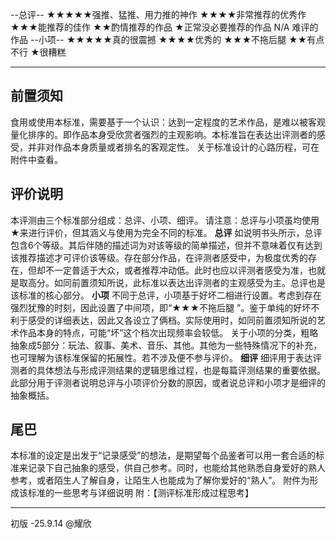 --总评--
★★★★★强推、猛推、用力推的神作
★★★★非常推荐的优秀作 
★★★能推荐的佳作
★★酌情推荐的作品
★正常没必要推荐的作品
N/A 难评的作品
--小项--
★★★★★真的很震撼
★★★★优秀的
★★★不拖后腿 
★★有点不行
★很糟糕

-----------------------------------------------------------

## 前置须知
食用或使用本标准，需要基于一个认识：达到一定程度的艺术作品，是难以被客观量化排序的。即作品本身受欣赏者强烈的主观影响。本标准旨在表达出评测者的感受，并非对作品本身质量或者排名的客观定性。
关于标准设计的心路历程，可在附件中查看。

## 评价说明
本评测由三个标准部分组成：总评、小项、细评。
请注意：总评与小项虽均使用★来进行评价，但其涵义与使用为完全不同的标准。
**总评**
如说明书头所示，总评包含6个等级。其后伴随的描述词为对该等级的简单描述，但并不意味着仅有达到该推荐描述才可评价该等级。存在部分作品，在评测者感受中，为极度优秀的存在，但却不一定普适于大众，或者推荐冲动低。此时也应以评测者感受为准，也就是取高分。如同前置须知所说，此标准以表达出评测者的主观感受为主。总评也是该标准的核心部分。
**小项**
不同于总评，小项基于好坏二相进行设置。考虑到存在强烈犹豫的时刻，因此设置了中间项，即“★★★不拖后腿 ”。鉴于单纯的好坏不利于感受的详细表达，因此又各设立了俩档。实际使用时，如同前置须知所说的艺术作品本身的特点，可能“坏”这个档次出现频率会较低。
关于小项的分类，粗略抽象成5部分：玩法、叙事、美术、音乐、其他。其他为一些特殊情况下的补充，也可理解为该标准保留的拓展性。若不涉及便不参与评价。
**细评**
细评用于表达评测者的具体想法与形成评测结果的逻辑思维过程，也是每篇评测结果的重要依据。此部分用于评测者说明总评与小项评价分数的原因，或者说总评和小项才是细评的抽象概括。

## 尾巴
本标准的设定是出发于“记录感受”的想法，是期望每个品鉴者可以用一套合适的标准来记录下自己抽象的感受，供自己参考。同时，也能给其他熟悉自身爱好的熟人参考，或者陌生人了解自身，让陌生人也能成为了解你爱好的“熟人”。
附件为形成该标准的一些思考与详细说明
附：【测评标准形成过程思考】
 
-----------------------------------------------------------
初版
-25.9.14 
@耀欣